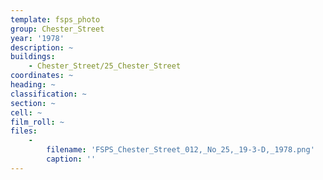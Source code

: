 ```yaml
---
template: fsps_photo
group: Chester_Street
year: '1978'
description: ~
buildings:
    - Chester_Street/25_Chester_Street
coordinates: ~
heading: ~
classification: ~
section: ~
cell: ~
film_roll: ~
files:
    -
        filename: 'FSPS_Chester_Street_012,_No_25,_19-3-D,_1978.png'
        caption: ''
---
```

